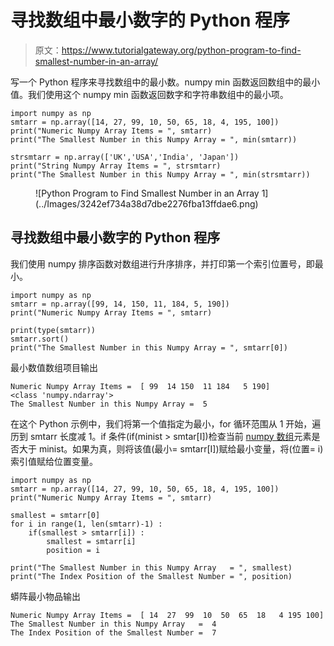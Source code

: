 # 寻找数组中最小数字的 Python 程序

> 原文：<https://www.tutorialgateway.org/python-program-to-find-smallest-number-in-an-array/>

写一个 Python 程序来寻找数组中的最小数。numpy min 函数返回数组中的最小值。我们使用这个 numpy min 函数返回数字和字符串数组中的最小项。

```
import numpy as np
smtarr = np.array([14, 27, 99, 10, 50, 65, 18, 4, 195, 100])
print("Numeric Numpy Array Items = ", smtarr)
print("The Smallest Number in this Numpy Array = ", min(smtarr))

strsmtarr = np.array(['UK','USA','India', 'Japan'])
print("String Numpy Array Items = ", strsmtarr)
print("The Smallest Number in this Numpy Array = ", min(strsmtarr))
```

<figure class="wp-block-image size-large">![Python Program to Find Smallest Number in an Array 1](../Images/3242ef734a38d7dbe2276fba13ffdae6.png)</figure>

## 寻找数组中最小数字的 Python 程序

我们使用 numpy 排序函数对数组进行升序排序，并打印第一个索引位置号，即最小。

```
import numpy as np
smtarr = np.array([99, 14, 150, 11, 184, 5, 190])
print("Numeric Numpy Array Items = ", smtarr)

print(type(smtarr))
smtarr.sort()
print("The Smallest Number in this Numpy Array = ", smtarr[0])
```

最小数值数组项目输出

```
Numeric Numpy Array Items =  [ 99  14 150  11 184   5 190]
<class 'numpy.ndarray'>
The Smallest Number in this Numpy Array =  5
```

在这个 Python 示例中，我们将第一个值指定为最小，for 循环范围从 1 开始，遍历到 smtarr 长度减 1。if 条件(if(minist > smtar[I])检查当前 [numpy 数组](https://www.tutorialgateway.org/python-numpy-array/)元素是否大于 minist。如果为真，则将该值(最小= smtarr[I])赋给最小变量，将(位置= i)索引值赋给位置变量。

```
import numpy as np
smtarr = np.array([14, 27, 99, 10, 50, 65, 18, 4, 195, 100])
print("Numeric Numpy Array Items = ", smtarr)

smallest = smtarr[0]
for i in range(1, len(smtarr)-1) :
    if(smallest > smtarr[i]) :
        smallest = smtarr[i]
        position = i

print("The Smallest Number in this Numpy Array   = ", smallest)
print("The Index Position of the Smallest Number = ", position)
```

蟒阵最小物品输出

```
Numeric Numpy Array Items =  [ 14  27  99  10  50  65  18   4 195 100]
The Smallest Number in this Numpy Array   =  4
The Index Position of the Smallest Number =  7
```